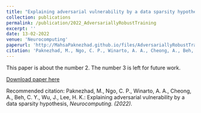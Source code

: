 ```yaml
---
title: "Explaining adversarial vulnerability by a data sparsity hypothesis"
collection: publications
permalink: /publication/2022_AdversariallyRobustTraining
excerpt: ''
date: 13-02-2022
venue: 'Neurocomputing'
paperurl: 'http://MahsaPaknezhad.github.io/files/AdversariallyRobustTraining.pdf'
citation: 'Paknezhad, M., Ngo, C. P., Winarto, A. A., Cheong, A., Beh, C. Y., Wu, J., Lee, H. K.: Explaining adversarial vulnerability by a data sparsity hypothesis, <i>Neurocomputing<i>. (2022).'
---
```

This paper is about the number 2. The number 3 is left for future work.

[Download paper here](http://MahsaPaknezhad.github.io/files/AdversariallyRobustTraining.pdf)

Recommended citation: Paknezhad, M., Ngo, C. P., Winarto, A. A., Cheong, A., Beh, C. Y., Wu, J., Lee, H. K.: Explaining adversarial vulnerability by a data sparsity hypothesis, <i>Neurocomputing<i>. (2022).
